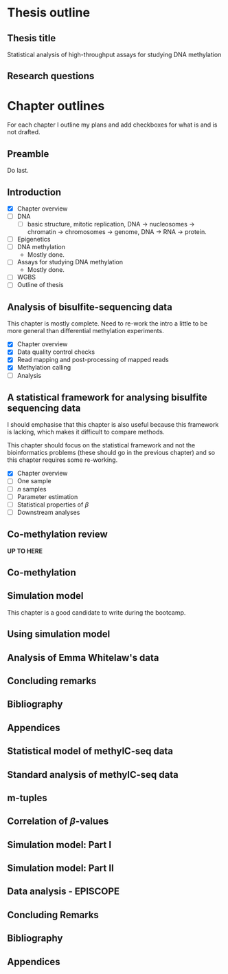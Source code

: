 # Thesis outline

## Thesis title

Statistical analysis of high-throughput assays for studying DNA methylation

## Research questions

# Chapter outlines

For each chapter I outline my plans and add checkboxes for what is and is not drafted.

## Preamble

Do last.

## Introduction

- [x] Chapter overview
- [ ] DNA
  - [ ] basic structure, mitotic replication, DNA -> nucleosomes -> chromatin -> chromosomes -> genome, DNA -> RNA -> protein.
- [ ] Epigenetics
- [ ] DNA methylation
  - Mostly done.
- [ ] Assays for studying DNA methylation
  - Mostly done.
- [ ] WGBS
- [ ] Outline of thesis

## Analysis of bisulfite-sequencing data

This chapter is mostly complete. Need to re-work the intro a little to be more general than differential methylation experiments.

- [x] Chapter overview
- [x] Data quality control checks
- [x] Read mapping and post-processing of mapped reads
- [x] Methylation calling
- [ ] Analysis

## A statistical framework for analysing bisulfite sequencing data

I should emphasise that this chapter is also useful because this framework is lacking, which makes it difficult to compare methods.

This chapter should focus on the statistical framework and not the bioinformatics problems (these should go in the previous chapter) and so this chapter requires some re-working.

- [x] Chapter overview
- [ ] One sample
- [ ] _n_ samples
- [ ] Parameter estimation
- [ ] Statistical properties of $\beta$
- [ ] Downstream analyses

## Co-methylation review

__UP TO HERE__

## Co-methylation

## Simulation model

This chapter is a good candidate to write during the bootcamp.

## Using simulation model

## Analysis of Emma Whitelaw's data

## Concluding remarks

## Bibliography

## Appendices

## Statistical model of methylC-seq data
## Standard analysis of methylC-seq data
## m-tuples
## Correlation of $\beta$-values
## Simulation model: Part I
## Simulation model: Part II
## Data analysis - EPISCOPE
## Concluding Remarks
## Bibliography
## Appendices
